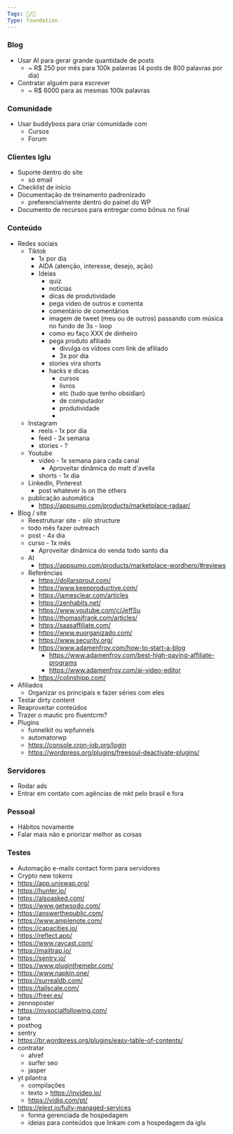 ```yaml
---
Tags: 🐧/🌿
Type: foundation
---
```


### Blog
- Usar AI para gerar grande quantidade de posts
	- ~ R$ 250 por mês para 100k palavras (4 posts de 800 palavras por dia)
- Contratar alguém para escrever
	- ~ R$ 6000 para as mesmas 100k palavras

### Comunidade
- Usar buddyboss para criar comunidade com
	- Cursos
	- Forum


### Clientes Iglu
- Suporte dentro do site
	- só email
- Checklist de início
- Documentação de treinamento padronizado
	- preferencialmente dentro do painel do WP
- Documento de recursos para entregar como bônus no final

### Conteúdo
- Redes sociais
	- Tiktok
		- 1x por dia
		- AIDA (atenção, interesse, desejo, ação)
		- Ideias
			- quiz
			- notícias
			- dicas de produtividade
			- pega vídeo de outros e comenta
			- comentário de comentários
			- imagem de tweet (meu ou de outros) passando com música no fundo de 3s - loop
			- como eu faço XXX de dinheiro
			- pega produto afiliado
				- divulga os vídoes com link de afiliado
				- 3x por dia
			- stories vira shorts
			- hacks e dicas
				- cursos
				- livros
				- etc (tudo que tenho obsidian)
				- de computador
				- produtividade 
				- 
	- Instagram
		- reels - 1x por dia
		- feed - 3x semana
		- stories - ?
	- Youtube
		- vídeo - 1x semana para cada canal
			- Aproveitar dinâmica do matt d'avella
		- shorts - 1x dia
	- LinkedIn, Pinterest
		- post whatever is on the others
	- publicação automática
		- https://appsumo.com/products/marketplace-radaar/
- Blog / site
	- Reestruturar site - silo structure
	- todo mês fazer outreach
	- post - 4x dia
	- curso - 1x mês
		- Aproveitar dinâmica do venda todo santo dia
	- AI
		- https://appsumo.com/products/marketplace-wordhero/#reviews
	- Referências
		- https://dollarsprout.com/
		- https://www.keepproductive.com/
		- https://jamesclear.com/articles
		- https://zenhabits.net/
		- https://www.youtube.com/c/JeffSu
		- https://thomasjfrank.com/articles/
		- https://saasaffiliate.com/
		- https://www.euorganizado.com/
		- https://www.security.org/
		- https://www.adamenfroy.com/how-to-start-a-blog
			- https://www.adamenfroy.com/best-high-paying-affiliate-programs
			- https://www.adamenfroy.com/ai-video-editor
		- https://colinshipp.com/
- Afiliados
	- Organizar os principais e fazer séries com eles
- Testar dirty content
- Reaproveitar conteúdos
- Trazer o mautic pro fluentcrm?
- Plugins
	- funnelkit ou wpfunnels
	- automatorwp
	- https://console.cron-job.org/login
	- https://wordpress.org/plugins/freesoul-deactivate-plugins/

### Servidores
- Rodar ads
- Entrar em contato com agências de mkt pelo brasil e fora

### Pessoal
- Hábitos novamente
- Falar mais não e priorizar melhor as coisas

### Testes
- Automação e-mails contact form para servidores
- Crypto new tokens
- https://app.uniswap.org/
- https://hunter.io/
- https://alsoasked.com/
- https://www.getwsodo.com/
- https://answerthepublic.com/
- https://www.amplenote.com/
- https://capacities.io/
- https://reflect.app/
- https://www.raycast.com/
- https://mailtrap.io/
- https://sentry.io/
- https://www.pluginthemebr.com/
- https://www.napkin.one/
- https://surrealdb.com/
- https://tailscale.com/
- https://freer.es/
- zennoposter
- https://mysocialfollowing.com/
- tana
- posthog
- sentry
- https://br.wordpress.org/plugins/easy-table-of-contents/
- contratar
	- ahref
	- surfer seo
	- jasper
- yt pilantra
	- compilações
	- texto > https://invideo.io/
	- https://vidiq.com/pt/
- https://elest.io/fully-managed-services
	- forma gerenciada de hospedagem
	- ideias para conteúdos que linkam com a hospedagem da iglu